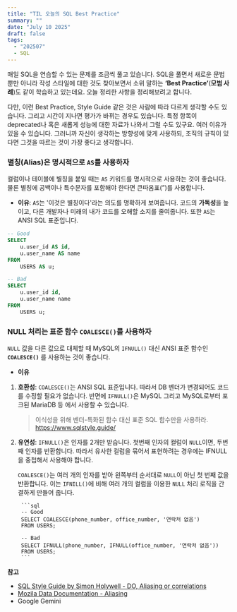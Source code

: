 ```yaml
---
title: "TIL 오늘의 SQL Best Practice"
summary: ""
date: "July 10 2025"
draft: false
tags:
  - "202507"
  - SQL
---
```


매일 SQL을 연습할 수 있는 문제를 조금씩 풀고 있습니다. SQL을 풀면서 새로운 문법 뿐만 아니라 작성 스타일에 대한 것도 찾아보면서 소위 말하는 **‘Best Practice’**(**모범 사례**)도 같이 학습하고  있는데요. 오늘 정리한 사항을 정리해보려고 합니다.

다만, 이런 Best Practice, Style Guide 같은 것은 사람에 따라 다르게 생각할 수도 있습니다. 그리고 시간이 지나면 평가가 바뀌는 경우도 있습니다. 특정 항목이 deprecated나 혹은 새롭게 성능에 대한 자료가 나와서 그럴 수도 있구요. 여러 이유가 있을 수 있습니다. 그러니까 자신이 생각하는 방향성에 맞게 사용하되, 조직의 규칙이 있다면 그것을 따르는 것이 가장 좋다고 생각합니다.

### 별칭(Alias)은 명시적으로 `AS`를 사용하자

컬럼이나 테이블에 별칭을 붙일 때는 `AS` 키워드를 명시적으로 사용하는 것이 좋습니다. 물론 별칭에 공백이나 특수문자를 포함해야 한다면 큰따옴표(”)를 사용합니다.

- **이유**: `AS`는 '이것은 별칭이다'라는 의도를 명확하게 보여줍니다. 코드의 **가독성**을 높이고, 다른 개발자나 미래의 내가 코드를 오해할 소지를 줄여줍니다. 또한 `AS`는 ANSI SQL 표준입니다.

```sql
-- Good
SELECT
    u.user_id AS id,
    u.user_name AS name
FROM
    USERS AS u;

-- Bad
SELECT
    u.user_id id,
    u.user_name name
FROM
    USERS u;
```

### NULL 처리는 표준 함수 `COALESCE()`를 사용하자

`NULL` 값을 다른 값으로 대체할 때 MySQL의 `IFNULL()` 대신 ANSI 표준 함수인 **`COALESCE()`** 를 사용하는 것이 좋습니다.

- **이유**
1. **호환성**: `COALESCE()`는 ANSI SQL 표준입니다. 따라서 DB 벤더가 변경되어도 코드를 수정할 필요가 없습니다. 반면에 `IFNULL()`은 MySQL 그리고 MySQL로부터 포크된 MariaDB 등 에서 사용할 수 있습니다.
        
    > 이식성을 위해 벤더-특화된 함수 대신 표준 SQL 함수만을 사용하라.  
    https://www.sqlstyle.guide/
    > 
2. **유연성**: `IFNULL()`은 인자를 2개만 받습니다. 첫번째 인자의 컬럼이 `NULL`이면, 두번째 인자를 반환합니다. 따라서 유사한 컬럼을 묶어서 표현하려는 경우에는 IFNULL을 중첩해서 사용해야 합니다.
        
    `COALESCE()`는 여러 개의 인자를 받아 왼쪽부터 순서대로 `NULL`이 아닌 첫 번째 값을 반환합니다. 이는 `IFNILL()`에 비해 여러 개의 컬럼을 이용한 `NULL` 처리 로직을 간결하게 만들어 줍니다.
        
        ```sql
        -- Good
        SELECT COALESCE(phone_number, office_number, '연락처 없음')
        FROM USERS;
        
        -- Bad
        SELECT IFNULL(phone_number, IFNULL(office_number, '연락처 없음'))
        FROM USERS;
        ```
        

**참고**

- [SQL Style Guide by Simon Holywell - DO, Aliasing or correlations](https://www.sqlstyle.guide/)
- [Mozila Data Documentation - Aliasing](https://docs.telemetry.mozilla.org/concepts/sql_style?utm_source=chatgpt.com)
- Google Gemini